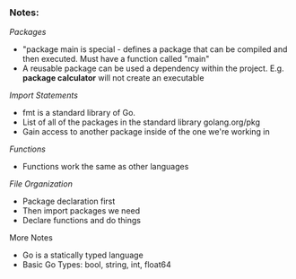 ### Notes: 

_Packages_

- "package main is special - defines a package that can be compiled and then executed. Must have a function called "main" 
- A reusable package can be used a dependency within the project. E.g. __package calculator__ will not create an executable 

_Import Statements_
- fmt is a standard library of Go. 
- List of all of the packages in the standard library golang.org/pkg 
- Gain access to another package inside of the one we're working in

_Functions_
- Functions work the same as other languages

_File Organization_
- Package declaration first 
- Then import packages we need 
- Declare functions and do things

More Notes
- Go is a statically typed language
- Basic Go Types: bool, string, int, float64

